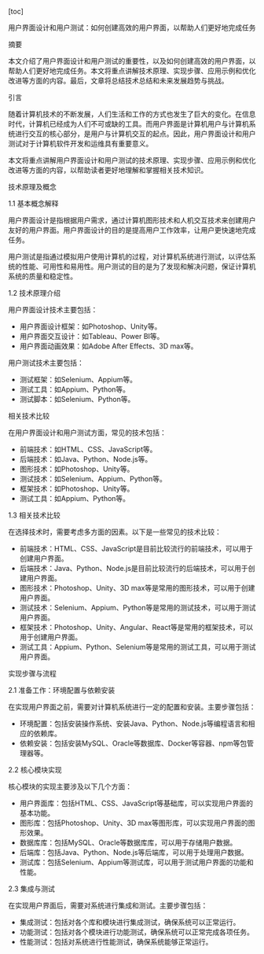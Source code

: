 
[toc]                    
                
                
用户界面设计和用户测试：如何创建高效的用户界面，以帮助人们更好地完成任务

摘要

本文介绍了用户界面设计和用户测试的重要性，以及如何创建高效的用户界面，以帮助人们更好地完成任务。本文将重点讲解技术原理、实现步骤、应用示例和优化改进等方面的内容。最后，文章将总结技术总结和未来发展趋势与挑战。

引言

随着计算机技术的不断发展，人们生活和工作的方式也发生了巨大的变化。在信息时代，计算机已经成为人们不可或缺的工具。而用户界面是计算机用户与计算机系统进行交互的核心部分，是用户与计算机交互的起点。因此，用户界面设计和用户测试对于计算机软件开发和运维具有重要意义。

本文将重点讲解用户界面设计和用户测试的技术原理、实现步骤、应用示例和优化改进等方面的内容，以帮助读者更好地理解和掌握相关技术知识。

技术原理及概念

1.1 基本概念解释

用户界面设计是指根据用户需求，通过计算机图形技术和人机交互技术来创建用户友好的用户界面。用户界面设计的目的是提高用户工作效率，让用户更快速地完成任务。

用户测试是指通过模拟用户使用计算机的过程，对计算机系统进行测试，以评估系统的性能、可用性和易用性。用户测试的目的是为了发现和解决问题，保证计算机系统的质量和稳定性。

1.2 技术原理介绍

用户界面设计技术主要包括：

- 用户界面设计框架：如Photoshop、Unity等。
- 用户界面交互设计：如Tableau、Power BI等。
- 用户界面动画效果：如Adobe After Effects、3D max等。

用户测试技术主要包括：

- 测试框架：如Selenium、Appium等。
- 测试工具：如Appium、Python等。
- 测试脚本：如Selenium、Python等。

相关技术比较

在用户界面设计和用户测试方面，常见的技术包括：

- 前端技术：如HTML、CSS、JavaScript等。
- 后端技术：如Java、Python、Node.js等。
- 图形技术：如Photoshop、Unity等。
- 测试技术：如Selenium、Appium、Python等。
- 框架技术：如Photoshop、Unity等。
- 测试工具：如Appium、Python等。

1.3 相关技术比较

在选择技术时，需要考虑多方面的因素。以下是一些常见的技术比较：

- 前端技术：HTML、CSS、JavaScript是目前比较流行的前端技术，可以用于创建用户界面。
- 后端技术：Java、Python、Node.js是目前比较流行的后端技术，可以用于创建用户界面。
- 图形技术：Photoshop、Unity、3D max等是常用的图形技术，可以用于创建用户界面。
- 测试技术：Selenium、Appium、Python等是常用的测试技术，可以用于测试用户界面。
- 框架技术：Photoshop、Unity、Angular、React等是常用的框架技术，可以用于创建用户界面。
- 测试工具：Appium、Python、Selenium等是常用的测试工具，可以用于测试用户界面。

实现步骤与流程

2.1 准备工作：环境配置与依赖安装

在实现用户界面之前，需要对计算机系统进行一定的配置和安装。主要步骤包括：

- 环境配置：包括安装操作系统、安装Java、Python、Node.js等编程语言和相应的依赖库。
- 依赖安装：包括安装MySQL、Oracle等数据库、Docker等容器、npm等包管理器等。

2.2 核心模块实现

核心模块的实现主要涉及以下几个方面：

- 用户界面库：包括HTML、CSS、JavaScript等基础库，可以实现用户界面的基本功能。
- 图形库：包括Photoshop、Unity、3D max等图形库，可以实现用户界面的图形效果。
- 数据库库：包括MySQL、Oracle等数据库库，可以用于存储用户数据。
- 后端库：包括Java、Python、Node.js等后端库，可以用于处理用户数据。
- 测试库：包括Selenium、Appium等测试库，可以用于测试用户界面的功能和性能。

2.3 集成与测试

在实现用户界面后，需要对系统进行集成和测试。主要步骤包括：

- 集成测试：包括对各个库和模块进行集成测试，确保系统可以正常运行。
- 功能测试：包括对各个模块进行功能测试，确保系统可以正常完成各项任务。
- 性能测试：包括对系统进行性能测试，确保系统能够正常运行。

